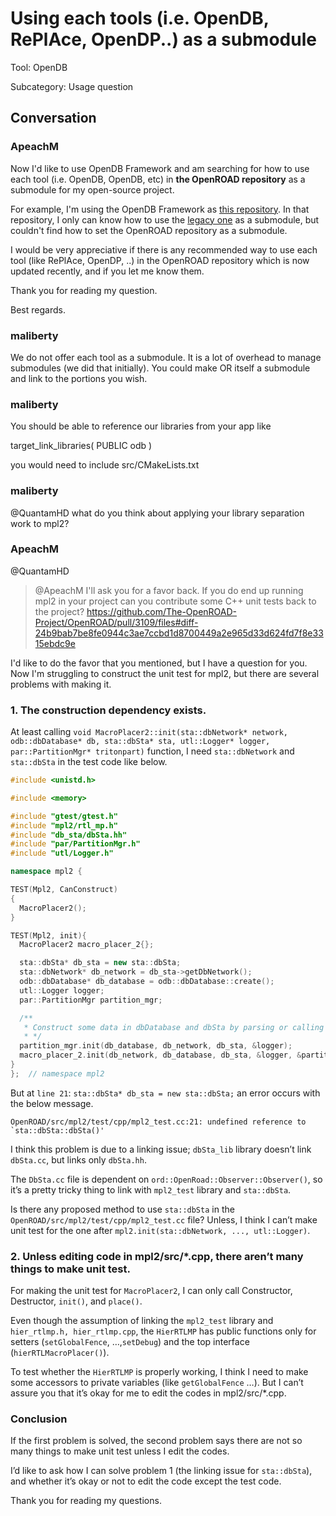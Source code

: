 # Using each tools (i.e. OpenDB, RePlAce, OpenDP..) as a submodule

Tool: OpenDB

Subcategory: Usage question

## Conversation

### ApeachM
Now I'd like to use OpenDB Framework and am searching for how to use each tool (i.e. OpenDB, OpenDB, etc) in **the OpenROAD repository** as a submodule for my open-source project.

For example, I'm using the OpenDB Framework as [this repository](https://github.com/ApeachM/EDA-API).
In that repository, I only can know how to use the [legacy one](https://github.com/The-OpenROAD-Project/OpenDB) as a submodule, but couldn't find how to set the OpenROAD repository as a submodule.

I would be very appreciative if there is any recommended way to use each tool (like RePlAce, OpenDP, ..) in the OpenROAD repository which is now updated recently, and if you let me know them.
 
Thank you for reading my question.

Best regards.



### maliberty
We do not offer each tool as a submodule.  It is a lot of overhead to manage submodules (we did that initially).   You could make OR itself a submodule and link to the portions you wish.

### maliberty
You should be able to reference our libraries from your app like

target_link_libraries(<mystuff>
  PUBLIC
    odb
)

you would need to include src/CMakeLists.txt

### maliberty
@QuantamHD what do you think about applying your library separation work to mpl2?

### ApeachM
@QuantamHD 
> @ApeachM I'll ask you for a favor back. If you do end up running mpl2 in your project can you contribute some C++ unit tests back to the project? https://github.com/The-OpenROAD-Project/OpenROAD/pull/3109/files#diff-24b9bab7be8fe0944c3ae7ccbd1d8700449a2e965d33d624fd7f8e3315ebdc9e

I'd like to do the favor that you mentioned, but I have a question for you.
Now I'm struggling to construct the unit test for mpl2, but there are several problems with making it.

### 1. The construction dependency exists. 

At least calling `void MacroPlacer2::init(sta::dbNetwork* network, odb::dbDatabase* db, sta::dbSta* sta, utl::Logger* logger, par::PartitionMgr* tritonpart)` function, I need `sta::dbNetwork` and `sta::dbSta` in the test code like below.

```cpp
#include <unistd.h>

#include <memory>

#include "gtest/gtest.h"
#include "mpl2/rtl_mp.h"
#include "db_sta/dbSta.hh"
#include "par/PartitionMgr.h"
#include "utl/Logger.h"

namespace mpl2 {

TEST(Mpl2, CanConstruct)
{
  MacroPlacer2();
}

TEST(Mpl2, init){
  MacroPlacer2 macro_placer_2{};

  sta::dbSta* db_sta = new sta::dbSta;
  sta::dbNetwork* db_network = db_sta->getDbNetwork();
  odb::dbDatabase* db_database = odb::dbDatabase::create();
  utl::Logger logger;
  par::PartitionMgr partition_mgr;

  /**
   * Construct some data in dbDatabase and dbSta by parsing or calling their methods..
   * */
  partition_mgr.init(db_database, db_network, db_sta, &logger);
  macro_placer_2.init(db_network, db_database, db_sta, &logger, &partition_mgr);
}
};  // namespace mpl2
```



But at `line 21`: `sta::dbSta* db_sta = new sta::dbSta;` an error occurs with the below message.

```shell
OpenROAD/src/mpl2/test/cpp/mpl2_test.cc:21: undefined reference to `sta::dbSta::dbSta()'
```



I think this problem is due to a linking issue; `dbSta_lib` library doesn’t link `dbSta.cc`, but links only `dbSta.hh`.

The `DbSta.cc` file is dependent on `ord::OpenRoad::Observer::Observer()`, so it’s a pretty tricky thing to link with `mpl2_test` library and `sta::dbSta`. 

Is there any proposed method to use `sta::dbSta` in the `OpenROAD/src/mpl2/test/cpp/mpl2_test.cc` file? Unless, I think I can’t make unit test for the one after `mpl2.init(sta::dbNetwork, ..., utl::Logger)`. 



### 2. Unless editing code in mpl2/src/*.cpp, there aren’t many things to make unit test.

For making the unit test for `MacroPlacer2`, I can only call Constructor, Destructor, `init()`, and `place()`. 

Even though the assumption of linking the `mpl2_test` library and `hier_rtlmp.h, hier_rtlmp.cpp`, the `HierRTLMP` has public functions only for setters (`setGlobalFence`, …,`setDebug`) and the top interface (`hierRTLMacroPlacer()`). 

To test whether the `HierRTLMP` is properly working, I think I need to make some accessors to private variables (like `getGlobalFence` …). But I can’t assure you that it’s okay for me to edit the codes in mpl2/src/*.cpp.

### 

### Conclusion

If the first problem is solved, the second problem says there are not so many things to make unit test unless I edit the codes.

I’d like to ask how I can solve problem 1 (the linking issue for `sta::dbSta`), and whether it’s okay or not to edit the code except the test code.



Thank you for reading my questions.

